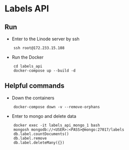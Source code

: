 # Labels API

## Run
- Enter to the Linode server by ssh
```
    ssh root@172.233.15.108
```
- Run the Docker
```
    cd labels_api
    docker-compose up --build -d
```

## Helpful commands
- Down the containers
```
    docker-compose down -v --remove-orphans
```

- Enter to mongo and delete data
```
    docker exec -it labels_api_mongo_1 bash
    mongosh mongodb://<USER>:<PASS>@mongo:27017/labels
    db.label.countDocuments()
    db.label.remove
    db.label.deleteMany({})
```